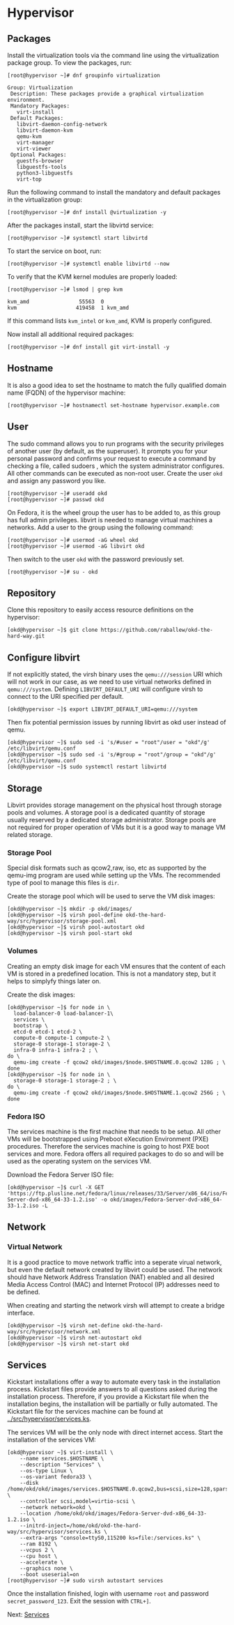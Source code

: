 # Hypervisor

## Packages

Install the virtualization tools via the command line using the virtualization
package group. To view the packages, run:

```shell
[root@hypervisor ~]# dnf groupinfo virtualization

Group: Virtualization
 Description: These packages provide a graphical virtualization environment.
 Mandatory Packages:
   virt-install
 Default Packages:
   libvirt-daemon-config-network
   libvirt-daemon-kvm
   qemu-kvm
   virt-manager
   virt-viewer
 Optional Packages:
   guestfs-browser
   libguestfs-tools
   python3-libguestfs
   virt-top
```

Run the following command to install the mandatory and default packages in the
virtualization group:

```shell
[root@hypervisor ~]# dnf install @virtualization -y
```

After the packages install, start the libvirtd service:

```shell
[root@hypervisor ~]# systemctl start libvirtd
```

To start the service on boot, run:

```shell
[root@hypervisor ~]# systemctl enable libvirtd --now
```

To verify that the KVM kernel modules are properly loaded:

```shell
[root@hypervisor ~]# lsmod | grep kvm

kvm_amd                55563  0
kvm                   419458  1 kvm_amd
```

If this command lists `kvm_intel` or `kvm_amd`, KVM is properly configured.

Now install all additional required packages:

```shell
[root@hypervisor ~]# dnf install git virt-install -y
```

## Hostname

It is also a good idea to set the hostname to match the fully qualified domain
name (FQDN) of the hypervisor machine:

```shell
[root@hypervisor ~]# hostnamectl set-hostname hypervisor.example.com
```

## User

The sudo command allows you to run programs with the security privileges of
another user (by default, as the superuser). It prompts you for your personal
password and confirms your request to execute a command by checking a file,
called sudoers , which the system administrator configures. All other commands
can be executed as non-root user. Create the user `okd` and assign any password
you like.

```shell
[root@hypervisor ~]# useradd okd
[root@hypervisor ~]# passwd okd
```

On Fedora, it is the wheel group the user has to be added to, as this group has
full admin privileges. libvirt is needed to manage virtual machines a networks.
Add a user to the group using the following command:

```shell
[root@hypervisor ~]# usermod -aG wheel okd
[root@hypervisor ~]# usermod -aG libvirt okd
```

Then switch to the user `okd` with the password previously set.

```shell
[root@hypervisor ~]# su - okd
```

## Repository

Clone this repository to easily access resource definitions on the hypervisor:

```shell
[okd@hypervisor ~]$ git clone https://github.com/raballew/okd-the-hard-way.git
```

## Configure libvirt

If not explicitly stated, the virsh binary uses the `qemu:///session` URI which
will not work in our case, as we need to use virtual networks defined in
`qemu:///system`. Defining `LIBVIRT_DEFAULT_URI` will configure virsh to connect
to the URI specified per default.

```shell
[okd@hypervisor ~]$ export LIBVIRT_DEFAULT_URI=qemu:///system
```

Then fix potential permission issues by running libvirt as okd user instead of
qemu.

```shell
[okd@hypervisor ~]$ sudo sed -i 's/#user = "root"/user = "okd"/g' /etc/libvirt/qemu.conf
[okd@hypervisor ~]$ sudo sed -i 's/#group = "root"/group = "okd"/g' /etc/libvirt/qemu.conf
[okd@hypervisor ~]$ sudo systemctl restart libvirtd
```


## Storage

Libvirt provides storage management on the physical host through storage pools
and volumes. A storage pool is a dedicated quantity of storage usually reserved
by a dedicated storage administrator. Storage pools are not required for proper
operation of VMs but it is a good way to manage VM related storage.

### Storage Pool

Special disk formats such as qcow2,raw, iso, etc as supported by the qemu-img
program are used while setting up the VMs. The recommended type of pool to
manage this files is `dir`.

Create the storage pool which will be used to serve the VM disk images:

```shell
[okd@hypervisor ~]$ mkdir -p okd/images/
[okd@hypervisor ~]$ virsh pool-define okd-the-hard-way/src/hypervisor/storage-pool.xml
[okd@hypervisor ~]$ virsh pool-autostart okd
[okd@hypervisor ~]$ virsh pool-start okd
```

### Volumes

Creating an empty disk image for each VM ensures that the content of each VM is
stored in a predefined location. This is not a mandatory step, but it helps to
simplyfy things later on.

Create the disk images:

```shell
[okd@hypervisor ~]$ for node in \
  load-balancer-0 load-balancer-1\
  services \
  bootstrap \
  etcd-0 etcd-1 etcd-2 \
  compute-0 compute-1 compute-2 \
  storage-0 storage-1 storage-2 \
  infra-0 infra-1 infra-2 ; \
do \
  qemu-img create -f qcow2 okd/images/$node.$HOSTNAME.0.qcow2 128G ; \
done
[okd@hypervisor ~]$ for node in \
  storage-0 storage-1 storage-2 ; \
do \
  qemu-img create -f qcow2 okd/images/$node.$HOSTNAME.1.qcow2 256G ; \
done
```

### Fedora ISO

The services machine is the first machine that needs to be setup. All other VMs
will be bootstrapped using Preboot eXecution Environment (PXE) procedures.
Therefore the services machine is going to host PXE boot services and more.
Fedora offers all required packages to do so and will be used as the operating
system on the services VM.

Download the Fedora Server ISO file:

```shell
[okd@hypervisor ~]$ curl -X GET 'https://ftp.plusline.net/fedora/linux/releases/33/Server/x86_64/iso/Fedora-Server-dvd-x86_64-33-1.2.iso' -o okd/images/Fedora-Server-dvd-x86_64-33-1.2.iso -L
```

## Network

### Virtual Network

It is a good practice to move network traffic into a seperate virual network,
but even the default network created by libvirt could be used. The network
should have Network Address Translation (NAT) enabled and all desired Media
Access Control (MAC) and Internet Protocol (IP) addresses need to be defined.

When creating and starting the network virsh will attempt to create a bridge
interface.

```shell
[okd@hypervisor ~]$ virsh net-define okd-the-hard-way/src/hypervisor/network.xml
[okd@hypervisor ~]$ virsh net-autostart okd
[okd@hypervisor ~]$ virsh net-start okd
```

## Services

Kickstart installations offer a way to automate every task in the installation
process. Kickstart files provide answers to all questions asked during the
installation process. Therefore, if you provide a Kickstart file when the
installation begins, the installation will be partially or fully automated. The
Kickstart file for the services machine can be found at
[../src/hypervisor/services.ks](../src/hypervisor/services.ks).

The services VM will be the only node with direct internet access. Start the
installation of the services VM:

```shell
[okd@hypervisor ~]$ virt-install \
    --name services.$HOSTNAME \
    --description "Services" \
    --os-type Linux \
    --os-variant fedora33 \
    --disk /home/okd/okd/images/services.$HOSTNAME.0.qcow2,bus=scsi,size=128,sparse=yes \
    --controller scsi,model=virtio-scsi \
    --network network=okd \
    --location /home/okd/okd/images/Fedora-Server-dvd-x86_64-33-1.2.iso \
    --initrd-inject=/home/okd/okd-the-hard-way/src/hypervisor/services.ks \
    --extra-args "console=ttyS0,115200 ks=file:/services.ks" \
    --ram 8192 \
    --vcpus 2 \
    --cpu host \
    --accelerate \
    --graphics none \
    --boot useserial=on
[root@hypervisor ~]# sudo virsh autostart services
```

Once the installation finished, login with username `root` and password
`secret_password_123`. Exit the session with `CTRL+]`.

Next: [Services](02-services.md)
